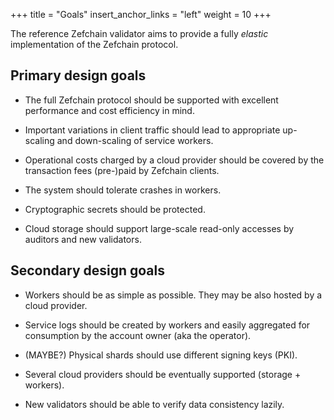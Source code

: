 +++
title = "Goals"
insert_anchor_links = "left"
weight = 10
+++

The reference Zefchain validator aims to provide a fully *elastic* implementation of
the Zefchain protocol.

## Primary design goals

* The full Zefchain protocol should be supported with excellent performance and cost
  efficiency in mind.

* Important variations in client traffic should lead to appropriate up-scaling and
  down-scaling of service workers.

* Operational costs charged by a cloud provider should be covered by the transaction fees
  (pre-)paid by Zefchain clients.

* The system should tolerate crashes in workers.

* Cryptographic secrets should be protected.

* Cloud storage should support large-scale read-only accesses by auditors and new validators.

## Secondary design goals

* Workers should be as simple as possible. They may be also hosted by a cloud provider.

* Service logs should be created by workers and easily aggregated for consumption by the
  account owner (aka the operator).

* (MAYBE?) Physical shards should use different signing keys (PKI).

* Several cloud providers should be eventually supported (storage + workers).

* New validators should be able to verify data consistency lazily.

